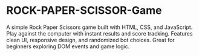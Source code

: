 # ROCK-PAPER-SCISSOR-Game
A simple Rock Paper Scissors game built with HTML, CSS, and JavaScript. Play against the computer with instant results and score tracking. Features clean UI, responsive design, and randomized bot choices. Great for beginners exploring DOM events and game logic.
